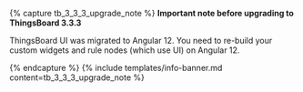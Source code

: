 {% capture tb_3_3_3_upgrade_note %}
**Important note before upgrading to ThingsBoard 3.3.3**

ThingsBoard UI was migrated to Angular 12. You need to re-build your custom widgets and rule nodes (which use UI) on Angular 12.

{% endcapture %}
{% include templates/info-banner.md content=tb_3_3_3_upgrade_note %}